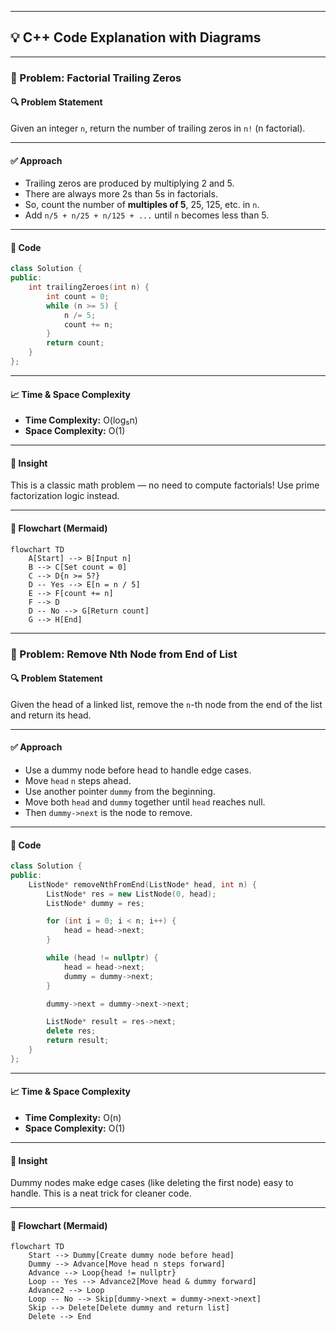 
---

## 💡 C++ Code Explanation with Diagrams

---

### 🚀 Problem: Factorial Trailing Zeros

#### 🔍 Problem Statement

Given an integer `n`, return the number of trailing zeros in `n!` (n factorial).

---

#### ✅ Approach

* Trailing zeros are produced by multiplying 2 and 5.
* There are always more 2s than 5s in factorials.
* So, count the number of **multiples of 5**, 25, 125, etc. in `n`.
* Add `n/5 + n/25 + n/125 + ...` until `n` becomes less than 5.

---

#### 🧾 Code

```cpp
class Solution {
public:
    int trailingZeroes(int n) {
        int count = 0;
        while (n >= 5) {
            n /= 5;
            count += n;
        }
        return count;
    }
};
````

---

#### 📈 Time & Space Complexity

* **Time Complexity:** O(log₅n)
* **Space Complexity:** O(1)

---

#### 🧠 Insight

This is a classic math problem — no need to compute factorials! Use prime factorization logic instead.

---

#### 🔁 Flowchart (Mermaid)

```mermaid
flowchart TD
    A[Start] --> B[Input n]
    B --> C[Set count = 0]
    C --> D{n >= 5?}
    D -- Yes --> E[n = n / 5]
    E --> F[count += n]
    F --> D
    D -- No --> G[Return count]
    G --> H[End]
```

---

### 🚀 Problem: Remove Nth Node from End of List

#### 🔍 Problem Statement

Given the head of a linked list, remove the `n`-th node from the end of the list and return its head.

---

#### ✅ Approach

* Use a dummy node before head to handle edge cases.
* Move `head` `n` steps ahead.
* Use another pointer `dummy` from the beginning.
* Move both `head` and `dummy` together until `head` reaches null.
* Then `dummy->next` is the node to remove.

---

#### 🧾 Code

```cpp
class Solution {
public:
    ListNode* removeNthFromEnd(ListNode* head, int n) {
        ListNode* res = new ListNode(0, head);
        ListNode* dummy = res;

        for (int i = 0; i < n; i++) {
            head = head->next;
        }

        while (head != nullptr) {
            head = head->next;
            dummy = dummy->next;
        }

        dummy->next = dummy->next->next;

        ListNode* result = res->next;
        delete res;
        return result;        
    }
};
```

---

#### 📈 Time & Space Complexity

* **Time Complexity:** O(n)
* **Space Complexity:** O(1)

---

#### 🧠 Insight

Dummy nodes make edge cases (like deleting the first node) easy to handle. This is a neat trick for cleaner code.

---

#### 🔁 Flowchart (Mermaid)

```mermaid
flowchart TD
    Start --> Dummy[Create dummy node before head]
    Dummy --> Advance[Move head n steps forward]
    Advance --> Loop{head != nullptr}
    Loop -- Yes --> Advance2[Move head & dummy forward]
    Advance2 --> Loop
    Loop -- No --> Skip[dummy->next = dummy->next->next]
    Skip --> Delete[Delete dummy and return list]
    Delete --> End
```

